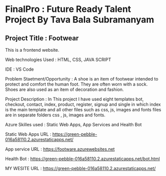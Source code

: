 # FinalPro : Future Ready Talent Project By Tava Bala Subramanyam

## Project Title : Footwear

This is a frontend website.

Web technologies Used : HTML, CSS, JAVA SCRIPT

IDE : VS Code

Problem Staetment/Opportunity : A shoe is an item of footwear intended to protect and comfort the human foot. They are often worn with a sock. Shoes are also used as an item of decoration and fashion.

Project Description : In This project I have used eight templates bot, checkout, contact, index, product, register, signup and single in which index is the main template and all other files such as css, js, images and fonts  files are in separate folders css , js, images and fonts.

Azure Skilles used : Static Web Apps, App Services and Health Bot

Static Web Apps URL : https://green-pebble-016a58110.2.azurestaticapps.net/

App service URL : https://footware.azurewebsites.net

Health Bot : https://green-pebble-016a58110.2.azurestaticapps.net/bot.html

MY WESITE URL : https://green-pebble-016a58110.2.azurestaticapps.net/
